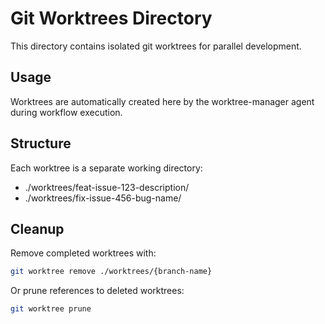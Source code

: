 # Git Worktrees Directory

This directory contains isolated git worktrees for parallel development.

## Usage

Worktrees are automatically created here by the worktree-manager agent during workflow execution.

## Structure

Each worktree is a separate working directory:

- ./worktrees/feat-issue-123-description/
- ./worktrees/fix-issue-456-bug-name/

## Cleanup

Remove completed worktrees with:

```bash
git worktree remove ./worktrees/{branch-name}
```

Or prune references to deleted worktrees:

```bash
git worktree prune
```
